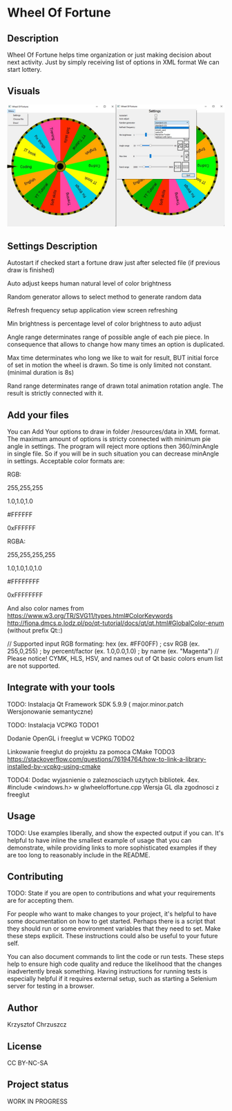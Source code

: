 # Wheel Of Fortune

## Description
Wheel Of Fortune helps time organization or just making decision about next activity. Just by simply receiving list of options in XML format We can start lottery.


## Visuals

![Example](resources/images/example.jpg)

## Settings Description
Autostart if checked start a fortune draw just after selected file (if previous draw is finished)

Auto adjust keeps human natural level of color brightness

Random generator allows to select method to generate random data

Refresh frequency setup application view screen refreshing 

Min brightness is percentage level of color brightness to auto adjust

Angle range determinates range of possible angle of each pie piece. In consequence that allows to change how many times an option is duplicated.

Max time determinates who long we like to wait for result, BUT initial force of set in motion the wheel is drawn. So time is only limited not constant. (minimal duration is 8s)

Rand range determinates range of drawn total animation rotation angle. The result is strictly connected with it.


## Add your files
You can Add Your options to draw in folder /resources/data in XML format.
The maximum amount of options is stricty connected with minimum pie angle in settings.
The program will reject more options then 360/minAngle in single file. 
So if you will be in such situation you can decrease minAngle in settings.
Acceptable color formats are:

RGB: 

255,255,255

1.0,1.0,1.0

#FFFFFF

0xFFFFFF

RGBA: 

255,255,255,255 

1.0,1.0,1.0,1.0 

#FFFFFFFF 

0xFFFFFFFF 

And also color names from https://www.w3.org/TR/SVG11/types.html#ColorKeywords  http://fiona.dmcs.p.lodz.pl/po/qt-tutorial/docs/qt/qt.html#GlobalColor-enum (without prefix Qt::)

// Supported input RGB formating: hex (ex. #FF00FF) ; csv RGB  (ex. 255,0,255) ; by percent/factor (ex. 1.0,0.0,1.0) ; by name (ex. "Magenta")
// Please notice! CYMK, HLS, HSV, and names out of Qt basic colors enum list are not supported.

## Integrate with your tools

TODO: Instalacja Qt Framework SDK 5.9.9  ( major.minor.patch Wersjonowanie semantyczne) 

TODO: Instalacja VCPKG
TODO1

Dodanie OpenGL i freeglut w VCPKG
TODO2

Linkowanie freeglut do projektu za pomoca CMake
TODO3
https://stackoverflow.com/questions/76194764/how-to-link-a-library-installed-by-vcpkg-using-cmake

TODO4: Dodac wyjasnienie o zaleznosciach uzytych bibliotek. 4ex. #include <windows.h> w glwheeloffortune.cpp
Wersja GL dla zgodnosci z freeglut


## Usage
TODO:
Use examples liberally, and show the expected output if you can. It's helpful to have inline the smallest example of usage that you can demonstrate, while providing links to more sophisticated examples if they are too long to reasonably include in the README.


## Contributing
TODO:
State if you are open to contributions and what your requirements are for accepting them.

For people who want to make changes to your project, it's helpful to have some documentation on how to get started. Perhaps there is a script that they should run or some environment variables that they need to set. Make these steps explicit. These instructions could also be useful to your future self.

You can also document commands to lint the code or run tests. These steps help to ensure high code quality and reduce the likelihood that the changes inadvertently break something. Having instructions for running tests is especially helpful if it requires external setup, such as starting a Selenium server for testing in a browser.

## Author
Krzysztof Chrzuszcz

## License
CC BY-NC-SA

## Project status
WORK IN PROGRESS